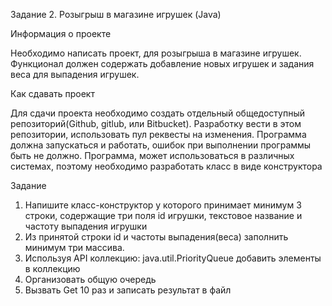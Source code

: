 Задание 2. Розыгрыш в магазине игрушек (Java)

Информация о проекте

Необходимо написать проект, для розыгрыша в магазине игрушек.
Функционал должен содержать добавление новых игрушек и задания веса
для выпадения игрушек.

Как сдавать проект

Для сдачи проекта необходимо создать отдельный общедоступный
репозиторий(Github, gitlub, или Bitbucket). Разработку вести в этом
репозитории, использовать пул реквесты на изменения. Программа должна
запускаться и работать, ошибок при выполнении программы быть не должно.
Программа, может использоваться в различных системах, поэтому необходимо
разработать класс в виде конструктора

Задание

1) Напишите класс-конструктор у которого принимает минимум 3 строки,
содержащие три поля id игрушки, текстовое название и частоту
выпадения игрушки
2) Из принятой строки id и частоты выпадения(веса) заполнить минимум
три массива.
3) Используя API коллекцию: java.util.PriorityQueue добавить элементы в
коллекцию
4) Организовать общую очередь
5) Вызвать Get 10 раз и записать результат в файл